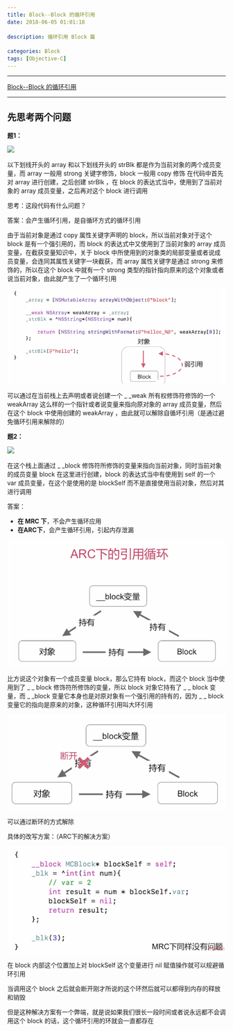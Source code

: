 ```yaml
---
title: Block--Block 的循环引用
date: 2018-06-05 01:01:18

description: 循环引用 Block 篇

categories: Block
tags: [Objective-C]
---
```


*******
[Block--Block 的循环引用](https://xiaopengmonsters.github.io/2018/06/05/Block--Block%20%E7%9A%84%E5%BE%AA%E7%8E%AF%E5%BC%95%E7%94%A8/)
******

## 先思考两个问题

**题1：**

![](/img/Block题1.png)

以下划线开头的 array 和以下划线开头的 strBlk 都是作为当前对象的两个成员变量，而 array 一般用 strong 关键字修饰，block 一般用 copy 修饰
在代码中首先对 array 进行创建，之后创建 strBlk ，在 block 的表达式当中，使用到了当前对象的 array 成员变量，之后再对这个 block 进行调用

思考：这段代码有什么问题？

答案：会产生循环引用，是自循环方式的循环引用

由于当前对象是通过 copy 属性关键字声明的 block，所以当前对象对于这个 block 是有一个强引用的，而 block 的表达式中又使用到了当前对象的 array 成员变量，在截获变量知识中，关于 block 中所使用到的对象类的局部变量或者说成员变量，会连同其属性关键字一块截获，而 array 属性关键字是通过 strong 来修饰的，所以在这个 block 中就有一个 strong 类型的指针指向原来的这个对象或者说当前对象，由此就产生了一个循环引用


![](/img/Block题1答案.png)

可以通过在当前栈上去声明或者说创建一个 _ _weak 所有权修饰符修饰的一个 weakArray 这么样的一个指针或者说变量来指向原对象的 array 成员变量，然后在这个 block 中使用创建的 weakArray ，由此就可以解除自循坏引用（是通过避免循环引用来解除的）


**题2：**

![](/img/Block题2.png)

在这个栈上面通过 _ _block 修饰符所修饰的变量来指向当前对象，同时当前对象的成员变量 block 在这里进行创建，block 的表达式当中有使用到 self 的一个 var 成员变量，在这个是使用的是 blockSelf 而不是直接使用当前对象，然后对其进行调用

答案：

* **在 MRC 下**，不会产生循环应用
* **在ARC下**，会产生循环引用，引起内存泄漏


![](/img/ARC下的循环引用.png)

比方说这个对象有一个成员变量 block，那么它持有 block，而这个 block 当中使用到了 _ _ block 修饰符所修饰的变量，所以 block 对象它持有了 _ _ block 变量，而 _ _block 变量它本身也是对原对象有一个强引用的持有的，因为 _ _ block 变量它的指向是原来的对象，这种循环引用叫大环引用

![](/img/ARC下的循环引用答案.png)

可以通过断环的方式解除

具体的改写方案：（ARC下的解决方案）

![](/img/ARC下的解决方案.png)

在 block 内部这个位置加上对 blockSelf 这个变量进行 nil 赋值操作就可以规避循环引用

当调用这个 block 之后就会断开刚才所说的这个环然后就可以都得到内存的释放和销毁

但是这种解决方案有一个弊端，就是说如果我们很长一段时间或者说永远都不会调用这个 block 的话，这个循环引用的环就会一直都存在

